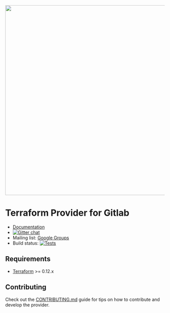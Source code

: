 <img src="https://www.datocms-assets.com/2885/1629941242-logo-terraform-main.svg" width="600px">

# Terraform Provider for Gitlab

- [Documentation](https://www.terraform.io/docs/providers/gitlab/index.html)
- [![Gitter chat](https://badges.gitter.im/hashicorp-terraform/Lobby.png)](https://gitter.im/hashicorp-terraform/Lobby)
- Mailing list: [Google Groups](http://groups.google.com/group/terraform-tool)
- Build status: [![Tests](https://github.com/gitlabhq/terraform-provider-gitlab/actions/workflows/push.yml/badge.svg)](https://github.com/gitlabhq/terraform-provider-gitlab/actions/workflows/push.yml)

## Requirements

-	[Terraform](https://www.terraform.io/downloads.html) >= 0.12.x

## Contributing

Check out the [CONTRIBUTING.md](/CONTRIBUTING.md) guide for tips on how to contribute and develop the provider.
